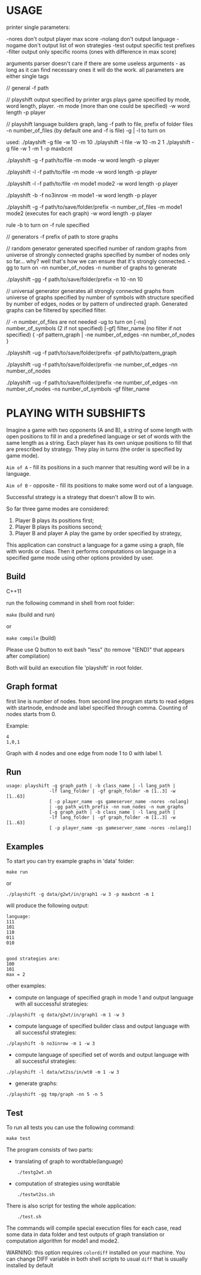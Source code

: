 USAGE
==================

printer single parameters:

-nores don't output player max score
-nolang don't output language
-nogame don't output list of won strategies
-test output specific test prefixes
-filter output only specific rooms (ones with difference in max score)

arguments parser doesn't care if there are some useless arguments - as long as it can find necessary ones it will do the work.
all parameters are either single tags 

// general
-f path

// playshift
output specified by printer args
plays game specified by mode, word length, player.
-m mode (more than one could be specified)
-w word length
-p player

// playshift language builders
graph, lang
-f path to file, prefix of folder files
-n number_of_files (by default one and -f is file)
-g | -l  to turn on

used: 
./playshift -g file -w 10 -m 10
./playshift -l file -w 10 -m 2 1
./playshift -g file -w 1 -m 1 -p maxbcnt

./playshift -g -f path/to/file
               -m mode
               -w word length
               -p player

./playshift -l -f path/to/file
               -m mode
               -w word length
               -p player


./playshift -l -f path/to/file
               -m mode1 mode2
               -w word length
               -p player

./playshift -b -f no3inrow
               -m mode1
               -w word length
               -p player

./playshift -g -f path/to/save/folder/prefix
               -n number_of_files
               -m mode1 mode2 (executes for each graph)
               -w word length
               -p player

rule
-b  to turn on
-f rule specified

// generators
-f prefix of path to store graphs

// random generator 
generated specified number of random graphs from universe of strongly connected graphs specified by number of nodes only so far... 
why? well that's how we can ensure that it's strongly connected.
-gg to turn on
-nn number_of_nodes 
-n number of graphs to generate

./playshift -gg -f path/to/save/folder/prefix -n 10 -nn 10

// universal generator 
generates all strongly connected graphs from universe of graphs specified by number of symbols with structure specified by number of edges, nodes or by pattern of undirected graph. 
Generated graphs can be filtered by specified filter.

// -n number_of_files are not needed
-ug to turn on
[-ns] number_of_symbols (2 if not specified)
[-gf] filter_name (no filter if not specified)
{ 
  -pf pattern_graph 
  | 
  -ne number_of_edges 
  -nn number_of_nodes 
}

./playshift -ug -f path/to/save/folder/prefix 
                -pf path/to/pattern_graph

./playshift -ug -f path/to/save/folder/prefix
                -ne number_of_edges
                -nn number_of_nodes

./playshift -ug -f path/to/save/folder/prefix
                -ne number_of_edges
                -nn number_of_nodes
                -ns number_of_symbols
                -gf filter_name

PLAYING WITH SUBSHIFTS
==================

Imagine a game with two opponents (A and B), a string of some length with open positions to fill in
and a predefined language or set of words with the same length as a string.
Each player has its own unique positions to fill that are prescribed by strategy.
They play in turns (the order is specified by game mode).

`Aim of A` - fill its positions in a such manner that resulting word will be in a language.

`Aim of B` - opposite - fill its positions to make some word out of a language.

Successful strategy is a strategy that doesn't allow B to win.

So far three game modes are considered:
1. Player B plays its positions first;
2. Player B plays its positions second;
3. Player B and player A play the game by order specified by strategy,

This application can construct a language for a game using a graph, file with words or class.
Then it performs computations on language in a specified game mode using other options provided by user.

## Build

C++11

run the following command in shell from root folder:

`make` (build and run)

or 

`make compile` (build)

Please use Q button to exit bash "less" (to remove "(END)" that appears after compilation)

Both will build an execution file 'playshift' in root folder.

## Graph format

first line is number of nodes.
from second line program starts to read edges with startnode, endnode and label 
specified through comma. Counting of nodes starts from 0.

Example:
```
4 
1,0,1
```
Graph with 4 nodes and one edge from node 1 to 0 with label 1.

## Run

```
usage: playshift -g graph_path | -b class_name | -l lang_path |
                -lf lang_folder | -gf graph_folder -m [1..3] -w [1..63]  
                [ -p player_name -gs gameserver_name -nores -nolang] 
                | -gg path_with_prefix -nn num_nodes -n num_graphs
                [-g graph_path | -b class_name | -l lang_path |
                -lf lang_folder | -gf graph_folder -m [1..3] -w [1..63]  
                [ -p player_name -gs gameserver_name -nores -nolang]]
```



## Examples

To start you can try example graphs in 'data' folder:

`make run`

or

`./playshift -g data/g2wt/in/graph1 -w 3 -p maxbcnt -m 1`

will produce the following output:
```
language:
111
101
110
011
010


good strategies are:
100
101
max = 2
```
other examples:

- compute on language of specified graph in mode 1 and
output language with all successful strategies:
```
./playshift -g data/g2wt/in/graph1 -m 1 -w 3
```

- compute language of specified builder class and
output language with all successful strategies:
```
./playshift -b no3inrow -m 1 -w 3
```

- compute language of specified set of words and
output language with all successful strategies:
```
./playshift -l data/wt2ss/in/wt0 -m 1 -w 3
```

- generate graphs:
```
./playshift -gg tmp/graph -nn 5 -n 5
```

## Test

To run all tests you can use the following command:

```
make test
```

The program consists of two parts: 
 * translating of graph to wordtable(language) 
```
    ./testg2wt.sh
```

 * computation of strategies using wordtable
```
    ./testwt2ss.sh
```

There is also script for testing the whole application:
```
    ./test.sh
```

The commands will compile special execution files for each case,
read some data in data folder and test outputs of graph translation or
computation algorithm for mode1 and mode2.

WARNING: this option requires `colordiff` installed on your machine. 
You can change DIFF variable in both shell scripts to usual `diff` that 
is usually installed by default